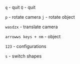 `q` - quit
`Q` - quit

`p` - rotate camera
`j` - rotate object

`wasdzx` - translate camera

`arrowws keys + nm` - object

`123` - configurations

`s` - switch shapes